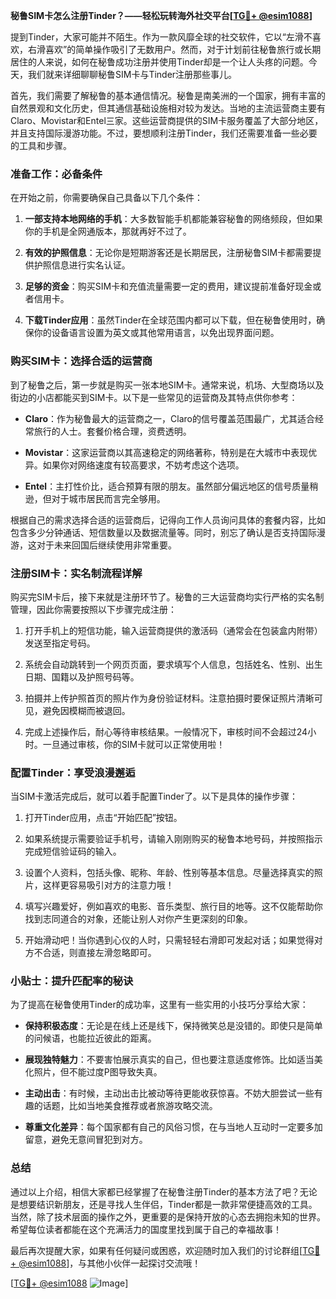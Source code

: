 **秘鲁SIM卡怎么注册Tinder？——轻松玩转海外社交平台[[TG💪+ @esim1088](https://t.me/s/esim1088)]**

提到Tinder，大家可能并不陌生。作为一款风靡全球的社交软件，它以“左滑不喜欢，右滑喜欢”的简单操作吸引了无数用户。然而，对于计划前往秘鲁旅行或长期居住的人来说，如何在秘鲁成功注册并使用Tinder却是一个让人头疼的问题。今天，我们就来详细聊聊秘鲁SIM卡与Tinder注册那些事儿。

首先，我们需要了解秘鲁的基本通信情况。秘鲁是南美洲的一个国家，拥有丰富的自然景观和文化历史，但其通信基础设施相对较为发达。当地的主流运营商主要有Claro、Movistar和Entel三家。这些运营商提供的SIM卡服务覆盖了大部分地区，并且支持国际漫游功能。不过，要想顺利注册Tinder，我们还需要准备一些必要的工具和步骤。

### 准备工作：必备条件

在开始之前，你需要确保自己具备以下几个条件：

1. **一部支持本地网络的手机**：大多数智能手机都能兼容秘鲁的网络频段，但如果你的手机是全网通版本，那就再好不过了。
   
2. **有效的护照信息**：无论你是短期游客还是长期居民，注册秘鲁SIM卡都需要提供护照信息进行实名认证。

3. **足够的资金**：购买SIM卡和充值流量需要一定的费用，建议提前准备好现金或者信用卡。

4. **下载Tinder应用**：虽然Tinder在全球范围内都可以下载，但在秘鲁使用时，确保你的设备语言设置为英文或其他常用语言，以免出现界面问题。

### 购买SIM卡：选择合适的运营商

到了秘鲁之后，第一步就是购买一张本地SIM卡。通常来说，机场、大型商场以及街边的小店都能买到SIM卡。以下是一些常见的运营商及其特点供你参考：

- **Claro**：作为秘鲁最大的运营商之一，Claro的信号覆盖范围最广，尤其适合经常旅行的人士。套餐价格合理，资费透明。
  
- **Movistar**：这家运营商以其高速稳定的网络著称，特别是在大城市中表现优异。如果你对网络速度有较高要求，不妨考虑这个选项。

- **Entel**：主打性价比，适合预算有限的朋友。虽然部分偏远地区的信号质量稍逊，但对于城市居民而言完全够用。

根据自己的需求选择合适的运营商后，记得向工作人员询问具体的套餐内容，比如包含多少分钟通话、短信数量以及数据流量等。同时，别忘了确认是否支持国际漫游，这对于未来回国后继续使用非常重要。

### 注册SIM卡：实名制流程详解

购买完SIM卡后，接下来就是注册环节了。秘鲁的三大运营商均实行严格的实名制管理，因此你需要按照以下步骤完成注册：

1. 打开手机上的短信功能，输入运营商提供的激活码（通常会在包装盒内附带）发送至指定号码。

2. 系统会自动跳转到一个网页页面，要求填写个人信息，包括姓名、性别、出生日期、国籍以及护照号码等。

3. 拍摄并上传护照首页的照片作为身份验证材料。注意拍摄时要保证照片清晰可见，避免因模糊而被退回。

4. 完成上述操作后，耐心等待审核结果。一般情况下，审核时间不会超过24小时。一旦通过审核，你的SIM卡就可以正常使用啦！

### 配置Tinder：享受浪漫邂逅

当SIM卡激活完成后，就可以着手配置Tinder了。以下是具体的操作步骤：

1. 打开Tinder应用，点击“开始匹配”按钮。

2. 如果系统提示需要验证手机号，请输入刚刚购买的秘鲁本地号码，并按照指示完成短信验证码的输入。

3. 设置个人资料，包括头像、昵称、年龄、性别等基本信息。尽量选择真实的照片，这样更容易吸引对方的注意力哦！

4. 填写兴趣爱好，例如喜欢的电影、音乐类型、旅行目的地等。这不仅能帮助你找到志同道合的对象，还能让别人对你产生更深刻的印象。

5. 开始滑动吧！当你遇到心仪的人时，只需轻轻右滑即可发起对话；如果觉得对方不合适，则直接左滑忽略即可。

### 小贴士：提升匹配率的秘诀

为了提高在秘鲁使用Tinder的成功率，这里有一些实用的小技巧分享给大家：

- **保持积极态度**：无论是在线上还是线下，保持微笑总是没错的。即使只是简单的问候语，也能拉近彼此的距离。

- **展现独特魅力**：不要害怕展示真实的自己，但也要注意适度修饰。比如适当美化照片，但不能过度P图导致失真。

- **主动出击**：有时候，主动出击比被动等待更能收获惊喜。不妨大胆尝试一些有趣的话题，比如当地美食推荐或者旅游攻略交流。

- **尊重文化差异**：每个国家都有自己的风俗习惯，在与当地人互动时一定要多加留意，避免无意间冒犯到对方。

### 总结

通过以上介绍，相信大家都已经掌握了在秘鲁注册Tinder的基本方法了吧？无论是想要结识新朋友，还是寻找人生伴侣，Tinder都是一款非常便捷高效的工具。当然，除了技术层面的操作之外，更重要的是保持开放的心态去拥抱未知的世界。希望每位读者都能在这个充满活力的国度里找到属于自己的幸福故事！

最后再次提醒大家，如果有任何疑问或困惑，欢迎随时加入我们的讨论群组[[TG💪+ @esim1088](https://t.me/s/esim1088)]，与其他小伙伴一起探讨交流哦！

[[TG💪+ @esim1088](https://t.me/s/esim1088) ![Image](https://i.postimg.cc/4NQfJmqS/Snipaste-2025-05-13-00-14-12.png)]